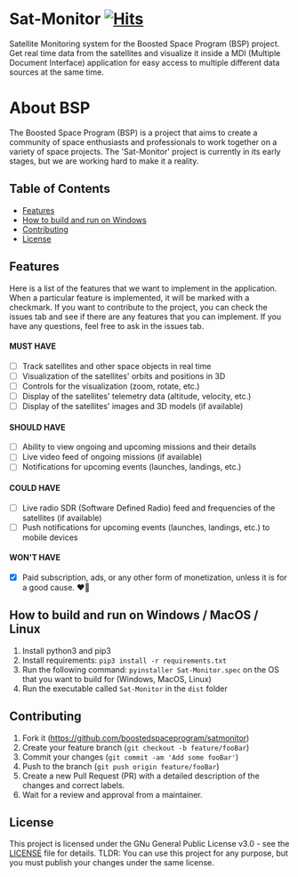 # Sat-Monitor [![Hits](https://hits.seeyoufarm.com/api/count/incr/badge.svg?url=https%3A%2F%2Fgithub.com%2Fboostedspaceprogram%2Fsatmonitor&count_bg=%2379C83D&title_bg=%23555555&icon=github.svg&icon_color=%23E7E7E7&title=hits&edge_flat=true)](https://hits.seeyoufarm.com)

Satellite Monitoring system for the Boosted Space Program (BSP) project. 
Get real time data from the satellites and visualize it inside a MDI (Multiple Document Interface) application for easy access to multiple different data sources at the same time.

# About BSP
The Boosted Space Program (BSP) is a project that aims to create a community of space enthusiasts and professionals to work together on a variety of space projects. The 'Sat-Monitor' project is currently in its early stages, but we are working hard to make it a reality.

## Table of Contents
- [Features](#features)
- [How to build and run on Windows](#how-to-build-and-run-on-windows-/-macos-/-linux)
- [Contributing](#contributing)
- [License](#license)

## Features
Here is a list of the features that we want to implement in the application. When a particular feature is implemented, it will be marked with a checkmark. If you want to contribute to the project, you can check the issues tab and see if there are any features that you can implement. If you have any questions, feel free to ask in the issues tab.

#### MUST HAVE
- [ ] Track satellites and other space objects in real time
- [ ] Visualization of the satellites' orbits and positions in 3D
- [ ] Controls for the visualization (zoom, rotate, etc.)
- [ ] Display of the satellites' telemetry data (altitude, velocity, etc.)
- [ ] Display of the satellites' images and 3D models (if available)

#### SHOULD HAVE
- [ ] Ability to view ongoing and upcoming missions and their details
- [ ] Live video feed of ongoing missions (if available)
- [ ] Notifications for upcoming events (launches, landings, etc.)

#### COULD HAVE
- [ ] Live radio SDR (Software Defined Radio) feed and frequencies of the satellites (if available)
- [ ] Push notifications for upcoming events (launches, landings, etc.) to mobile devices

#### WON'T HAVE
- [X] Paid subscription, ads, or any other form of monetization, unless it is for a good cause. ❤️🚀

## How to build and run on Windows / MacOS / Linux
1. Install python3 and pip3
2. Install requirements: `pip3 install -r requirements.txt`
3. Run the following command: `pyinstaller Sat-Monitor.spec` on the OS that you want to build for (Windows, MacOS, Linux)
4. Run the executable called `Sat-Monitor` in the `dist` folder

## Contributing
1. Fork it (<https://github.com/boostedspaceprogram/satmonitor>)
2. Create your feature branch (`git checkout -b feature/fooBar`)
3. Commit your changes (`git commit -am 'Add some fooBar'`)
4. Push to the branch (`git push origin feature/fooBar`)
5. Create a new Pull Request (PR) with a detailed description of the changes and correct labels.
6. Wait for a review and approval from a maintainer.

## License
This project is licensed under the GNu General Public License v3.0 - see the [LICENSE](LICENSE) file for details. 
TLDR: You can use this project for any purpose, but you must publish your changes under the same license. 
